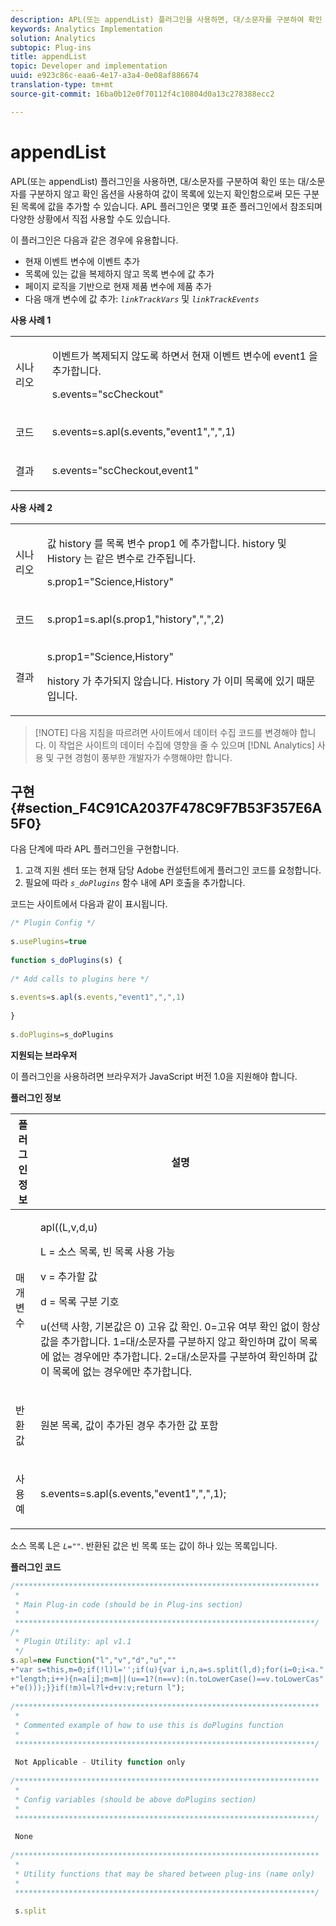 ```yaml
---
description: APL(또는 appendList) 플러그인을 사용하면, 대/소문자를 구분하여 확인 또는 대/소문자를 구분하지 않고 확인 옵션을 사용하여 값이 목록에 있는지 확인함으로써 모든 구분된 목록에 값을 추가할 수 있습니다. APL 플러그인은 몇몇 표준 플러그인에서 참조되며 다양한 상황에서 직접 사용할 수도 있습니다.
keywords: Analytics Implementation
solution: Analytics
subtopic: Plug-ins
title: appendList
topic: Developer and implementation
uuid: e923c86c-eaa6-4e17-a3a4-0e08af886674
translation-type: tm+mt
source-git-commit: 16ba0b12e0f70112f4c10804d0a13c278388ecc2

---
```



# appendList

APL(또는 appendList) 플러그인을 사용하면, 대/소문자를 구분하여 확인 또는 대/소문자를 구분하지 않고 확인 옵션을 사용하여 값이 목록에 있는지 확인함으로써 모든 구분된 목록에 값을 추가할 수 있습니다. APL 플러그인은 몇몇 표준 플러그인에서 참조되며 다양한 상황에서 직접 사용할 수도 있습니다.

이 플러그인은 다음과 같은 경우에 유용합니다.

* 현재 이벤트 변수에 이벤트 추가
* 목록에 있는 값을 복제하지 않고 목록 변수에 값 추가
* 페이지 로직을 기반으로 현재 제품 변수에 제품 추가
* 다음 매개 변수에 값 추가: *`linkTrackVars`* 및 *`linkTrackEvents`*

**사용 사례 1**

<table id="table_5AAC1D9892CD4E5C9060E119EE4E7DC8"> 
 <tbody> 
  <tr> 
   <td colname="col1"> <p>시나리오 </p> </td> 
   <td colname="col2"> <p>이벤트가 복제되지 않도록 하면서 현재 이벤트 변수에 <span class="term"> event1 </span>을 추가합니다. </p> <p>s.events="scCheckout" </p> </td> 
  </tr> 
  <tr> 
   <td colname="col1"> <p>코드 </p> </td> 
   <td colname="col2"> <p>s.events=s.apl(s.events,"event1",",",1) </p> </td> 
  </tr> 
  <tr> 
   <td colname="col1"> <p>결과 </p> </td> 
   <td colname="col2"> <p>s.events="scCheckout,event1" </p> </td> 
  </tr> 
 </tbody> 
</table>

**사용 사례 2**

<table id="table_C4356C9AB95948F3929A7B75E07AE9E7"> 
 <tbody> 
  <tr> 
   <td colname="col1"> <p>시나리오 </p> </td> 
   <td colname="col2"> <p>값  <span class="term"> history </span>를 목록 변수 <span class="varname"> prop1 </span>에 추가합니다. <span class="term"> history </span> 및 <span class="term"> History </span>는 같은 변수로 간주됩니다. </p> <p>s.prop1="Science,History" </p> </td> 
  </tr> 
  <tr> 
   <td colname="col1"> <p>코드 </p> </td> 
   <td colname="col2"> <p>s.prop1=s.apl(s.prop1,"history",",",2) </p> </td> 
  </tr> 
  <tr> 
   <td colname="col1"> <p>결과 </p> </td> 
   <td colname="col2"> <p>s.prop1="Science,History" </p> <p> <span class="term"> history </span>가 추가되지 않습니다. <span class="term"> History </span>가 이미 목록에 있기 때문입니다. </p> </td> 
  </tr> 
 </tbody> 
</table>

> [!NOTE] 다음 지침을 따르려면 사이트에서 데이터 수집 코드를 변경해야 합니다. 이 작업은 사이트의 데이터 수집에 영향을 줄 수 있으며 [!DNL Analytics] 사용 및 구현 경험이 풍부한 개발자가 수행해야만 합니다.

## 구현 {#section_F4C91CA2037F478C9F7B53F357E6A5F0}

다음 단계에 따라 APL 플러그인을 구현합니다.

1. 고객 지원 센터 또는 현재 담당 Adobe 컨설턴트에게 플러그인 코드를 요청합니다.
1. 필요에 따라 *`s_doPlugins`* 함수 내에 API 호출을 추가합니다.

코드는 사이트에서 다음과 같이 표시됩니다.

```js
/* Plugin Config */ 
 
s.usePlugins=true 
 
function s_doPlugins(s) { 
 
/* Add calls to plugins here */ 
 
s.events=s.apl(s.events,"event1",",",1) 
 
} 
 
s.doPlugins=s_doPlugins
```

**지원되는 브라우저**

이 플러그인을 사용하려면 브라우저가 JavaScript 버전 1.0을 지원해야 합니다.

**플러그인 정보**

<table id="table_7B9EDD616C164D6B8B53558337DF12C2"> 
 <thead> 
  <tr> 
   <th colname="col1" class="entry"> 플러그인 정보 </th> 
   <th colname="col2" class="entry"> 설명 </th> 
  </tr> 
 </thead>
 <tbody> 
  <tr> 
   <td colname="col1"> <p>매개 변수 </p> </td> 
   <td colname="col2"> <p>apl((L,v,d,u) </p> <p>L = 소스 목록, 빈 목록 사용 가능 </p> <p> v = 추가할 값 </p> <p> d = 목록 구분 기호 </p> <p> u(선택 사항, 기본값은 0) 고유 값 확인. 0=고유 여부 확인 없이 항상 값을 추가합니다. 1=대/소문자를 구분하지 않고 확인하며 값이 목록에 없는 경우에만 추가합니다. 2=대/소문자를 구분하여 확인하며 값이 목록에 없는 경우에만 추가합니다. </p> </td> 
  </tr> 
  <tr> 
   <td colname="col1"> <p>반환 값 </p> </td> 
   <td colname="col2"> <p>원본 목록, 값이 추가된 경우 추가한 값 포함 </p> </td> 
  </tr> 
  <tr> 
   <td colname="col1"> <p>사용 예 </p> </td> 
   <td colname="col2"> <p>s.events=s.apl(s.events,"event1",",",1); </p> </td> 
  </tr> 
 </tbody> 
</table>

소스 목록 L은 *`L=""`*. 반환된 값은 빈 목록 또는 값이 하나 있는 목록입니다.

**플러그인 코드**

```js
/******************************************************************** 
 * 
 * Main Plug-in code (should be in Plug-ins section) 
 * 
 *******************************************************************/ 
/* 
 * Plugin Utility: apl v1.1 
 */ 
s.apl=new Function("l","v","d","u","" 
+"var s=this,m=0;if(!l)l='';if(u){var i,n,a=s.split(l,d);for(i=0;i<a." 
+"length;i++){n=a[i];m=m||(u==1?(n==v):(n.toLowerCase()==v.toLowerCas" 
+"e()));}}if(!m)l=l?l+d+v:v;return l"); 
 
/******************************************************************** 
 * 
 * Commented example of how to use this is doPlugins function 
 * 
 *******************************************************************/ 
  
 Not Applicable - Utility function only 
 
/******************************************************************** 
 * 
 * Config variables (should be above doPlugins section) 
 * 
 *******************************************************************/ 
 
 None 
 
/******************************************************************** 
 * 
 * Utility functions that may be shared between plug-ins (name only) 
 * 
 *******************************************************************/ 
  
 s.split
```

